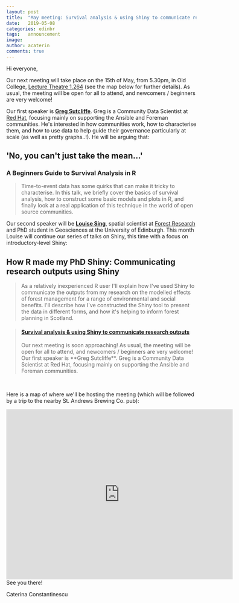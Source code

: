 ```yaml
---
layout: post
title:  "May meeting: Survival analysis & using Shiny to communicate research outputs"
date:   2019-05-08
categories: edinbr
tags:   announcement
image:
author: acaterin
comments: true
---
```




Hi everyone,
<br/>



Our next meeting will take place on the 15th of May, from 5.30pm, in Old College, [Lecture Theatre 1.264](https://www.ed.ac.uk/timetabling-examinations/timetabling/room-bookings/bookable-rooms3/room/0001_01_1.264) (see the map below for further details). As usual, the meeting will be open for all to attend, and newcomers / beginners are very welcome!


Our first speaker is [**Greg Sutcliffe**](https://emeraldreverie.org/). Greg is a Community Data Scientist at [Red Hat](https://www.redhat.com/en), focusing mainly on supporting the Ansible and Foreman communities. He's interested in how communities work, how to characterise them, and how to use data to help guide their governance particularly at scale (as well as pretty graphs..!). He will be arguing that:

## 'No, you can't just take the mean...'
### A Beginners Guide to Survival Analysis in R

>Time-to-event data has some quirks that can make it tricky to characterise. In this talk, we briefly cover the basics of survival analysis, how to construct some basic models and plots in R, and finally
look at a real application of this technique in the world of open source communities.




Our second speaker will be [**Louise Sing**](https://www.forestresearch.gov.uk/staff/louise-sing/), spatial scientist at [Forest Research](https://www.forestresearch.gov.uk/) and PhD student in Geosciences at the University of Edinburgh. This month Louise will continue our series of talks on Shiny, this time with a focus on introductory-level Shiny:

## How R made my PhD Shiny: Communicating research outputs using Shiny

> As a relatively inexperienced R user I'll explain how I've used Shiny to communicate the outputs from my research on the modelled effects of forest management for a range of environmental and social benefits. I'll describe how I've constructed the Shiny tool to present the data in different forms, and how it's helping to inform forest planning in Scotland. 



<blockquote class="embedly-card"><h4><a href="https://www.meetup.com/EdinbR/events/261272208/">Survival analysis & using Shiny to communicate research outputs</a></h4><p>Our next meeting is soon approaching! As usual, the meeting will be open for all to attend, and newcomers / beginners are very welcome! Our first speaker is **Greg Sutcliffe**. Greg is a Community Data Scientist at Red Hat, focusing mainly on supporting the Ansible and Foreman communities.</p></blockquote>
<script async src="//cdn.embedly.com/widgets/platform.js" charset="UTF-8"></script>




<br/>




Here is a map of where we'll be hosting the meeting (which will be followed by a trip to the nearby St. Andrews Brewing Co. pub):

<iframe src="https://www.google.com/maps/embed?pb=!1m18!1m12!1m3!1d2234.187859158533!2d-3.190049283961724!3d55.94611583453316!2m3!1f0!2f0!3f0!3m2!1i1024!2i768!4f13.1!3m3!1m2!1s0x4887c7844ad5c037%3A0x31e428935b584a83!2sOld+College%2C+The+University+of+Edinburgh!5e0!3m2!1sen!2suk!4v1557271598872!5m2!1sen!2suk" width="600" height="450" frameborder="0" style="border:0" allowfullscreen></iframe>

<br/>
See you there!

Caterina Constantinescu

